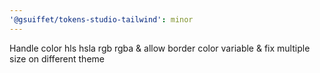 ```yaml
---
'@gsuiffet/tokens-studio-tailwind': minor
---
```


Handle color hls hsla rgb rgba & allow border color variable & fix multiple size on different theme
